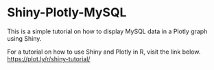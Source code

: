 # Shiny-Plotly-MySQL
This is a simple tutorial on how to display MySQL data in a Plotly graph using Shiny. 

For a tutorial on how to use Shiny and Plotly in R, visit the link below.
https://plot.ly/r/shiny-tutorial/
